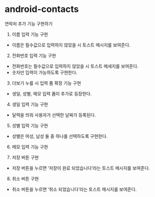 # android-contacts
연락처 추가 기능 구현하기
1. 이름 입력 기능 구현
- 이름은 필수값으로 입력하지 않았을 시 토스트 메시지를 보여준다.

2. 전화번호 입력 기능 구현
- 전화번호는 필수값으로 입력하지 않았을 시 토스트 메세지를 보여준다.
- 숫자만 입력이 가능하도록 구현한다.

3. 더보기 누를 시 입력 폼 확장 기능 구현
- 생일, 성별, 메모 입력 폼이 추가로 등장한다.

4. 생일 입력 기능 구현
- 달력을 띄워 사용자가 선택한 날짜가 등록된다.

5. 성별 입력 기능 구현
- 성별은 여성, 남성 둘 중 하나를 선택하도록 구현한다.

6. 메모 입력 기능 구현

7. 저장 버튼 구현
- 저장 버튼을 누르면 ‘저장이 완료 되었습니다’라는 토스트 메시지를 보여준다.

8. 취소 버튼 구현
-  취소 버튼을 누르면 ‘취소 되었습니다’라는 토스트 메시지를 보여준다.